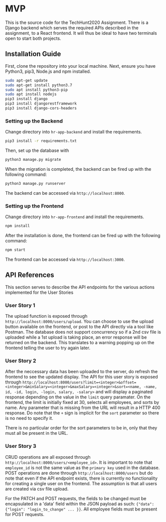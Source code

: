 # MVP
This is the source code for the TechHunt2020 Assignment. There is a Django backend which serves the required APIs described in the assignment, to a React frontend. It will thus be ideal to have two terminals open to start both projects.

## Installation Guide
First, clone the repository into your local machine. 
Next, ensure you have Python3, pip3, Node.js and npm installed. 

```bash
sudo apt-get update 
sudo apt-get install python3.7
sudo apt install python3-pip
sudo apt install nodejs
pip3 install django
pip3 install djangorestframework
pip3 install django-cors-headers

```

### Setting up the Backend
Change directory into ```hr-app-backend``` and install the requirements.

```bash
pip3 install -r requirements.txt
```

Then, set up the database with 
```bash
python3 manage.py migrate
```

When the migration is completed, the backend can be fired up with the following command:

```bash
python3 manage.py runserver
```

The backend can be accessed via ```http://localhost:8000```.

### Setting up the Frontend
Change directory into ```hr-app-frontend``` and install the requirements.

```bash
npm install
```

After the installation is done, the frontend can be fired up with the following command:

```bash
npm start
```

The frontend can be accessed via ```http://localhost:3000```.

## API References

This section serves to describe the API endpoints for the various actions implemented for the User Stories

### User Story 1
The upload function is exposed through ```http://localhost:8000/users/upload```. You can choose to use the upload button available on the frontend, or post to the API directly via a tool like Postman. The database does not support concurrency so if a 2nd csv file is uploaded while a 1st upload is taking place, an error response will be returned on the backend. This translates to a warning popping up on the frontend telling the user to try again later.

### User Story 2
After the neccessary data has been uploaded to the server, do refresh the frontend to see the updated display. The API for this user story is exposed through ```http://localhost:8000/users?limit=<integer>&offset=<integer>&minSalary=<integer>&maxSalary=<integer>&sort=<name, -name, id, -id, login, -login, salary, -salary>``` and will display a paginated response depending on the value in the ```limit``` query paramater. On the frontend, the limit is initially fixed at 30, selects all employees, and sorts by name. Any parameter that is missing from the URL will result in a HTTP 400 response. Do note that the ```+``` sign is implicit for the ```sort``` parameter so there is no need to specify it. 

There is no particular order for the sort parameters to be in, only that they must all be present in the URL.

### User Story 3
CRUD operations are all exposed through ```http://localhost:8000/users/<employee_id>```. It is important to note that ```employee_id``` is not the same value as the ```primary key``` used in the database. POST operations are done through ```http://localhost:8000/users``` but do note that even if the API endpoint exists, there is currently no functionality for creating a single user on the frontend. The assumption is that all users are created via csv file upload.

For the PATCH and POST requests, the fields to be changed must be encapsulated in a 'data' field within the JSON payload as such: ```{"data": {"login": "login_to_change" ... }}```. All employee fields must be present for POST requests.



